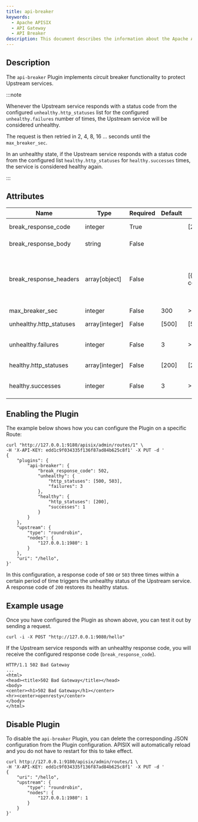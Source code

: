 ```yaml
---
title: api-breaker
keywords:
  - Apache APISIX
  - API Gateway
  - API Breaker
description: This document describes the information about the Apache APISIX api-breaker Plugin, you can use it to protect Upstream services.
---
```


<!--
#
# Licensed to the Apache Software Foundation (ASF) under one or more
# contributor license agreements.  See the NOTICE file distributed with
# this work for additional information regarding copyright ownership.
# The ASF licenses this file to You under the Apache License, Version 2.0
# (the "License"); you may not use this file except in compliance with
# the License.  You may obtain a copy of the License at
#
#     http://www.apache.org/licenses/LICENSE-2.0
#
# Unless required by applicable law or agreed to in writing, software
# distributed under the License is distributed on an "AS IS" BASIS,
# WITHOUT WARRANTIES OR CONDITIONS OF ANY KIND, either express or implied.
# See the License for the specific language governing permissions and
# limitations under the License.
#
-->

## Description

The `api-breaker` Plugin implements circuit breaker functionality to protect Upstream services.

:::note

Whenever the Upstream service responds with a status code from the configured `unhealthy.http_statuses` list for the configured `unhealthy.failures` number of times, the Upstream service will be considered unhealthy.

The request is then retried in 2, 4, 8, 16 ... seconds until the `max_breaker_sec`.

In an unhealthy state, if the Upstream service responds with a status code from the configured list `healthy.http_statuses` for `healthy.successes` times, the service is considered healthy again.

:::

## Attributes

| Name                    | Type           | Required | Default | Valid values    | Description                                                                                                                                                                                                                                  |
|-------------------------|----------------|----------|---------|-----------------|----------------------------------------------------------------------------------------------------------------------------------------------------------------------------------------------------------------------------------------------|
| break_response_code     | integer        | True     |         | [200, ..., 599] | HTTP error code to return when Upstream is unhealthy.                                                                                                                                                                                        |
| break_response_body     | string         | False    |         |                 | Body of the response message to return when Upstream is unhealthy.                                                                                                                                                                           |
| break_response_headers  | array[object]  | False    |         | [{"key":"header_name","value":"can contain Nginx $var"}] | Headers of the response message to return when Upstream is unhealthy. Can only be configured when the `break_response_body` attribute is configured. The values can contain APISIX variables. For example, we can use `{"key":"X-Client-Addr","value":"$remote_addr:$remote_port"}`. |
| max_breaker_sec         | integer        | False    | 300     | >=3             | Maximum time in seconds for circuit breaking.                                                                                                                                                                                                |
| unhealthy.http_statuses | array[integer] | False    | [500]   | [500, ..., 599] | Status codes of Upstream to be considered unhealthy.                                                                                                                                                                                         |
| unhealthy.failures      | integer        | False    | 3       | >=1             | Number of failures within a certain period of time for the Upstream service to be considered unhealthy.                                                                                                                                                          |
| healthy.http_statuses   | array[integer] | False    | [200]   | [200, ..., 499] | Status codes of Upstream to be considered healthy.                                                                                                                                                                                           |
| healthy.successes       | integer        | False    | 3       | >=1             | Number of consecutive healthy requests for the Upstream service to be considered healthy.                                                                                                                                                    |

## Enabling the Plugin

The example below shows how you can configure the Plugin on a specific Route:

```shell
curl "http://127.0.0.1:9180/apisix/admin/routes/1" \
-H 'X-API-KEY: edd1c9f034335f136f87ad84b625c8f1' -X PUT -d '
{
    "plugins": {
        "api-breaker": {
            "break_response_code": 502,
            "unhealthy": {
                "http_statuses": [500, 503],
                "failures": 3
            },
            "healthy": {
                "http_statuses": [200],
                "successes": 1
            }
        }
    },
    "upstream": {
        "type": "roundrobin",
        "nodes": {
            "127.0.0.1:1980": 1
        }
    },
    "uri": "/hello",
}'
```

In this configuration, a response code of `500` or `503` three times within a certain period of time triggers the unhealthy status of the Upstream service. A response code of `200` restores its healthy status.

## Example usage

Once you have configured the Plugin as shown above, you can test it out by sending a request.

```shell
curl -i -X POST "http://127.0.0.1:9080/hello"
```

If the Upstream service responds with an unhealthy response code, you will receive the configured response code (`break_response_code`).

```shell
HTTP/1.1 502 Bad Gateway
...
<html>
<head><title>502 Bad Gateway</title></head>
<body>
<center><h1>502 Bad Gateway</h1></center>
<hr><center>openresty</center>
</body>
</html>
```

## Disable Plugin

To disable the `api-breaker` Plugin, you can delete the corresponding JSON configuration from the Plugin configuration. APISIX will automatically reload and you do not have to restart for this to take effect.

```shell
curl http://127.0.0.1:9180/apisix/admin/routes/1 \
-H 'X-API-KEY: edd1c9f034335f136f87ad84b625c8f1' -X PUT -d '
{
    "uri": "/hello",
    "upstream": {
        "type": "roundrobin",
        "nodes": {
            "127.0.0.1:1980": 1
        }
    }
}'
```
